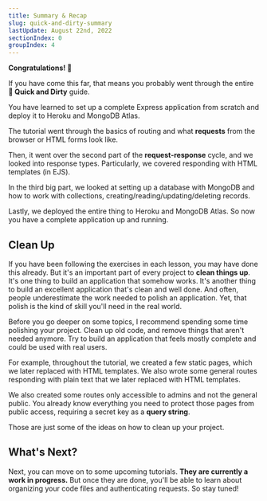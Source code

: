 ```yaml
---
title: Summary & Recap
slug: quick-and-dirty-summary
lastUpdate: August 22nd, 2022
sectionIndex: 0
groupIndex: 4
---
```


**Congratulations! 🎉**

If you have come this far, that means you probably went through the entire **🐷 Quick and Dirty** guide. 

You have learned to set up a complete Express application from scratch and deploy it to Heroku and MongoDB Atlas. 

The tutorial went through the basics of routing and what **requests** from the browser or HTML forms look like.

Then, it went over the second part of the **request-response** cycle, and we looked into response types. Particularly, we covered responding with HTML templates (in EJS).

In the third big part, we looked at setting up a database with MongoDB and how to work with collections, creating/reading/updating/deleting records. 

Lastly, we deployed the entire thing to Heroku and MongoDB Atlas. So now you have a complete application up and running. 

## Clean Up

If you have been following the exercises in each lesson, you may have done this already. But it's an important part of every project to **clean things up**. It's one thing to build an application that somehow works. It's another thing to build an excellent application that's clean and well done. And often, people underestimate the work needed to polish an application. Yet, that polish is the kind of skill you'll need in the real world. 

Before you go deeper on some topics, I recommend spending some time polishing your project. Clean up old code, and remove things that aren't needed anymore. Try to build an application that feels mostly complete and could be used with real users. 

For example, throughout the tutorial, we created a few static pages, which we later replaced with HTML templates. We also wrote some general routes responding with plain text that we later replaced with HTML templates. 

We also created some routes only accessible to admins and not the general public. You already know everything you need to protect those pages from public access, requiring a secret key as a **query string**.

Those are just some of the ideas on how to clean up your project.

## What's Next?

Next, you can move on to some upcoming tutorials. **They are currently a work in progress.** But once they are done, you'll be able to learn about organizing your code files and authenticating requests. So stay tuned!